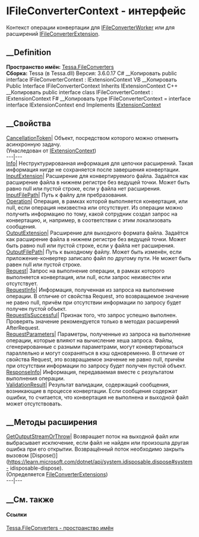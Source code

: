 # IFileConverterContext - интерфейс
Контекст операции конвертации для
[IFileConverterWorker](T_Tessa_FileConverters_IFileConverterWorker.htm) или
для расширений
[IFileConverterExtension](T_Tessa_FileConverters_IFileConverterExtension.htm).
## __Definition
 **Пространство имён:** [Tessa.FileConverters](N_Tessa_FileConverters.htm)  
 **Сборка:** Tessa (в Tessa.dll) Версия: 3.6.0.17
C# __Копировать
     public interface IFileConverterContext : IExtensionContext
VB __Копировать
     Public Interface IFileConverterContext
    	Inherits IExtensionContext
C++ __Копировать
     public interface class IFileConverterContext : IExtensionContext
F# __Копировать
     type IFileConverterContext = 
        interface
            interface IExtensionContext
        end
Implements
    [IExtensionContext](T_Tessa_Extensions_IExtensionContext.htm)
##  __Свойства
[CancellationToken](P_Tessa_Extensions_IExtensionContext_CancellationToken.htm)|
Объект, посредством которого можно отменить асинхронную задачу.  
(Унаследован от [IExtensionContext](T_Tessa_Extensions_IExtensionContext.htm))  
---|---  
[Info](P_Tessa_FileConverters_IFileConverterContext_Info.htm)|
Неструктурированная информация для цепочки расширений. Такая информация нигде
не сохраняется после завершения конвертации.  
[InputExtension](P_Tessa_FileConverters_IFileConverterContext_InputExtension.htm)|
Расширение для конвертируемого файла. Задаётся как расширение файла в нижнем
регистре без ведущей точки. Может быть равно null или пустой строке, если у
файла нет расширения.  
[InputFilePath](P_Tessa_FileConverters_IFileConverterContext_InputFilePath.htm)|
Путь к файлу для пребразования.  
[Operation](P_Tessa_FileConverters_IFileConverterContext_Operation.htm)|
Операция, в рамках которой выполняется конвертация, или null, если операция
неизвестна или отсутствует. Из операции можно получить информацию по тому,
какой сотрудник создал запрос на конвертацию, и, например, в соответствии с
этим локализовать сообщения.  
[OutputExtension](P_Tessa_FileConverters_IFileConverterContext_OutputExtension.htm)|
Расширение для выходного формата файла. Задаётся как расширение файла в нижнем
регистре без ведущей точки. Может быть равно null или пустой строке, если у
файла нет расширения.  
[OutputFilePath](P_Tessa_FileConverters_IFileConverterContext_OutputFilePath.htm)|
Путь к выходному файлу. Может быть изменён, если приложение-конвертер записало
файл по другому пути. Не может быть равен null или пустой строке.  
[Request](P_Tessa_FileConverters_IFileConverterContext_Request.htm)|  Запрос
на выполнение операции, в рамках которого выполняется конвертация, или null,
если запрос неизвестен или отсутствует.  
[RequestInfo](P_Tessa_FileConverters_IFileConverterContext_RequestInfo.htm)|
Информация, полученная из запроса на выполнение операции. В отличие от
свойства Request, это возвращаемое значение не равно null, причём при
отсутствии информации по запросу будет получен пустой объект.  
[RequestIsSuccessful](P_Tessa_FileConverters_IFileConverterContext_RequestIsSuccessful.htm)|
Признак того, что запрос успешно выполнен. Проверять значение рекомендуется
только в методах расширений AfterRequest.  
[RequestParameters](P_Tessa_FileConverters_IFileConverterContext_RequestParameters.htm)|
Параметры, полученные из запроса на выполнение операции, которые влияют на
вычисление хеша запроса. Файлы, сгенерированные с разными параметрами, могут
конвертироваться параллельно и могут сохраняться в кэш одновременно. В отличие
от свойства Request, это возвращаемое значение не равно null, причём при
отсутствии информации по запросу будет получен пустой объект.  
[ResponseInfo](P_Tessa_FileConverters_IFileConverterContext_ResponseInfo.htm)|
Информация, передаваемая вместе с результатом выполнения операции.  
[ValidationResult](P_Tessa_FileConverters_IFileConverterContext_ValidationResult.htm)|
Результат валидации, содержащий сообщения, возникающие в процессе конвертации.
Если сообщения содержат ошибки, то считается, что конвертация не выполнена и
выходной файл может отсутствовать.  
## __Методы расширения
[GetOutputStreamOrThrow](M_Tessa_FileConverters_FileConverterExtensions_GetOutputStreamOrThrow.htm)|
Возвращает поток на выходной файл или выбрасывает исключение, если файл не
найден или произошла другая ошибка при его открытии. Возвращённый поток
необходимо закрыть вызовом
[Dispose()](https://learn.microsoft.com/dotnet/api/system.idisposable.dispose#system-
idisposable-dispose).  
(Определяется
[FileConverterExtensions](T_Tessa_FileConverters_FileConverterExtensions.htm))  
---|---  
##  __См. также
#### Ссылки
[Tessa.FileConverters - пространство имён](N_Tessa_FileConverters.htm)
